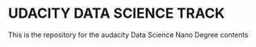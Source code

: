 # UDACITY DATA SCIENCE TRACK
This is the repository for the audacity Data Science Nano Degree contents
